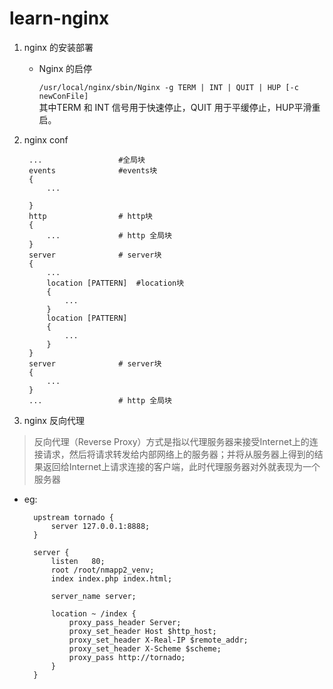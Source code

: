 # learn-nginx

1. nginx 的安装部署

	- Nginx 的启停

		`/usr/local/nginx/sbin/Nginx -g TERM | INT | QUIT | HUP [-c newConFile]`<br>
		其中TERM 和 INT 信号用于快速停止，QUIT 用于平缓停止，HUP平滑重启。
		
2. nginx conf

		...                 #全局块
		events              #events块
		{
			...
		
		}
		http                # http块
		{
			...             # http 全局块
		}
		server              # server块
		{
			...
			location [PATTERN]  #location块
			{
				...
			}
			location [PATTERN]
			{
				...
			}
		}
		server              # server块
		{
			...
		}
		...                 # http 全局块
		
3. nginx 反向代理

>反向代理（Reverse Proxy）方式是指以代理服务器来接受Internet上的连接请求，然后将请求转发给内部网络上的服务器；并将从服务器上得到的结果返回给Internet上请求连接的客户端，此时代理服务器对外就表现为一个服务器

- eg:

		upstream tornado {
		    server 127.0.0.1:8888;
		}
		  
		server {
			listen   80;
			root /root/nmapp2_venv;
			index index.php index.html;
				  
			server_name server;
			  
			location ~ /index {
				proxy_pass_header Server;
				proxy_set_header Host $http_host;
				proxy_set_header X-Real-IP $remote_addr;
				proxy_set_header X-Scheme $scheme;
				proxy_pass http://tornado;
			}
		}
	
		
	
